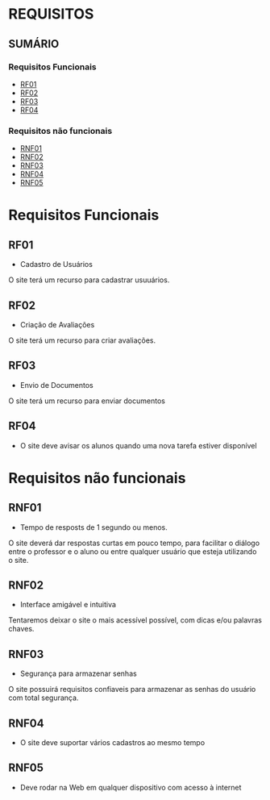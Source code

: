 
# REQUISITOS

## SUMÁRIO

### Requisitos Funcionais
- [RF01](#rf01)
- [RF02](#rf02)
- [RF03](#rf03)
- [RF04](#rf04)

### Requisitos não funcionais
- [RNF01](#rnf01)
- [RNF02](#rnf02)
- [RNF03](#rnf03)
- [RNF04](#rnf04)
- [RNF05](#rnf05)

# Requisitos Funcionais

## RF01
- Cadastro de Usuários

O site terá um recurso para cadastrar usuuários.

## RF02
- Criação de Avaliações

O site terá um recurso para criar avaliações.

## RF03
- Envio de Documentos

O site terá um recurso para enviar documentos

## RF04

- O site deve avisar os alunos quando uma nova tarefa estiver disponível

# Requisitos não funcionais

## RNF01
- Tempo de resposts de 1 segundo ou menos.

O site deverá dar respostas curtas em pouco tempo, para facilitar o diálogo entre o professor e o aluno ou entre qualquer usuário que esteja utilizando o site.

## RNF02

- Interface amigável e intuitiva

Tentaremos deixar o site o mais acessível possível, com dicas e/ou palavras chaves.

## RNF03
- Segurança para armazenar senhas

O site possuirá requisitos confiaveis para armazenar as senhas do usuário com total segurança.

## RNF04

- O site deve suportar vários cadastros ao mesmo tempo

## RNF05 

- Deve rodar na Web em qualquer dispositivo com acesso à internet 
